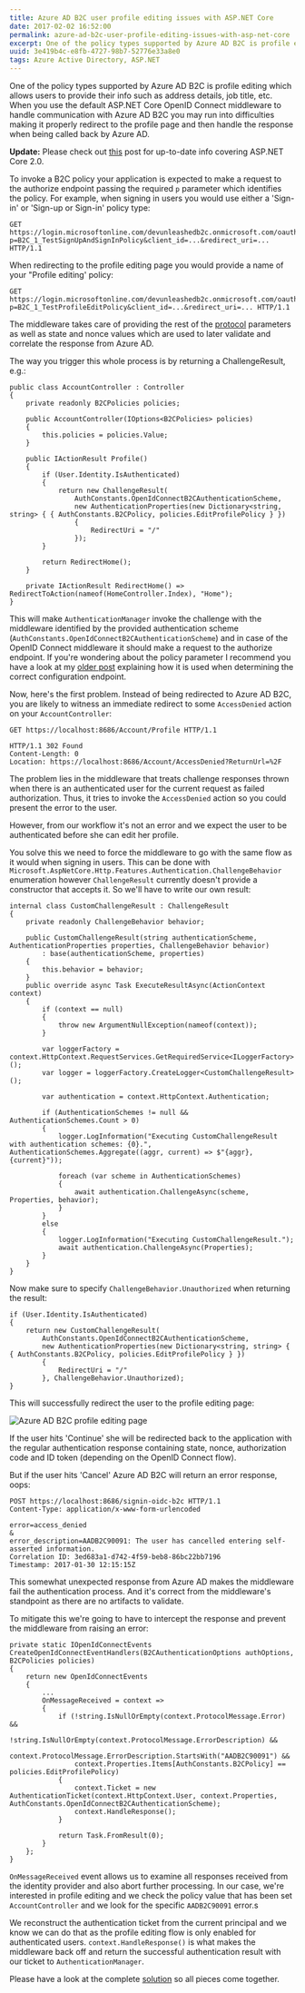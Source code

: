 ```yaml
---
title: Azure AD B2C user profile editing issues with ASP.NET Core
date: 2017-02-02 16:52:00
permalink: azure-ad-b2c-user-profile-editing-issues-with-asp-net-core
excerpt: One of the policy types supported by Azure AD B2C is profile editing which allows users to provide their info such as address details, job title, etc. When you use the default ASP.NET Core OpenID Connect middleware to handle communication with Azure AD B2C you may run into difficulties...
uuid: 3e419b4c-e8fb-4727-98b7-52776e33a8e0
tags: Azure Active Directory, ASP.NET
---
```


One of the policy types supported by Azure AD B2C is profile editing which allows users to provide their info such as address details, job title, etc. When you use the default ASP.NET Core OpenID Connect middleware to handle communication with Azure AD B2C you may run into difficulties making it properly redirect to the profile page and then handle the response when being called back by Azure AD.

**Update:** Please check out [this](/setting-up-your-asp-net-core-2-0-apps-and-services-for-azure-ad-b2c/) post for up-to-date info covering ASP.NET Core 2.0.

To invoke a B2C policy your application is expected to make a request to the authorize endpoint passing the required `p` parameter which identifies the policy. For example, when signing in users you would use either a 'Sign-in' or 'Sign-up or Sign-in' policy type:

```
GET https://login.microsoftonline.com/devunleashedb2c.onmicrosoft.com/oauth2/v2.0/authorize?p=B2C_1_TestSignUpAndSignInPolicy&client_id=...&redirect_uri=... HTTP/1.1
```

When redirecting to the profile editing page you would provide a name of your "Profile editing' policy:

```
GET https://login.microsoftonline.com/devunleashedb2c.onmicrosoft.com/oauth2/v2.0/authorize?p=B2C_1_TestProfileEditPolicy&client_id=...&redirect_uri=... HTTP/1.1
```

The middleware takes care of providing the rest of the [protocol](http://openid.net/specs/openid-connect-core-1_0.html#AuthRequest) parameters as well as state and nonce values which are used to later validate and correlate the response from Azure AD.

The way you trigger this whole process is by returning a ChallengeResult, e.g.:

```
public class AccountController : Controller
{
    private readonly B2CPolicies policies;

    public AccountController(IOptions<B2CPolicies> policies)
    {
        this.policies = policies.Value;
    }
    
    public IActionResult Profile()
    {
        if (User.Identity.IsAuthenticated)
        {
            return new ChallengeResult(
                AuthConstants.OpenIdConnectB2CAuthenticationScheme,
                new AuthenticationProperties(new Dictionary<string, string> { { AuthConstants.B2CPolicy, policies.EditProfilePolicy } })
                {
                    RedirectUri = "/"
                });
        }

        return RedirectHome();
    }

    private IActionResult RedirectHome() => RedirectToAction(nameof(HomeController.Index), "Home");
}
```

This will make `AuthenticationManager` invoke the challenge with the middleware identified by the provided authentication scheme (`AuthConstants.OpenIdConnectB2CAuthenticationScheme`) and in case of the OpenID Connect middleware it should make a request to the authorize endpoint. If you're wondering about the policy parameter I recommend you have a look at my [older post](/setting-up-your-aspnet-core-apps-and-services-for-azure-ad-b2c/) explaining how it is used when determining the correct configuration endpoint.

Now, here's the first problem. Instead of being redirected to Azure AD B2C, you are likely to witness an immediate redirect to some `AccessDenied` action on your `AccountController`:

```
GET https://localhost:8686/Account/Profile HTTP/1.1

HTTP/1.1 302 Found
Content-Length: 0
Location: https://localhost:8686/Account/AccessDenied?ReturnUrl=%2F

```

The problem lies in the middleware that treats challenge responses thrown when there is an authenticated user for the current request as failed authorization. Thus, it tries to invoke the `AccessDenied` action so you could present the error to the user.

However, from our workflow it's not an error and we expect the user to be authenticated before she can edit her profile.

You solve this we need to force the middleware to go with the same flow as it would when signing in users. This can be done with `Microsoft.AspNetCore.Http.Features.Authentication.ChallengeBehavior` enumeration however `ChallengeResult` currently doesn't provide a constructor that accepts it. So we'll have to write our own result:

```
internal class CustomChallengeResult : ChallengeResult
{
    private readonly ChallengeBehavior behavior;

    public CustomChallengeResult(string authenticationScheme, AuthenticationProperties properties, ChallengeBehavior behavior)
        : base(authenticationScheme, properties)
    {
        this.behavior = behavior;
    }
    public override async Task ExecuteResultAsync(ActionContext context)
    {
        if (context == null)
        {
            throw new ArgumentNullException(nameof(context));
        }

        var loggerFactory = context.HttpContext.RequestServices.GetRequiredService<ILoggerFactory>();
        var logger = loggerFactory.CreateLogger<CustomChallengeResult>();

        var authentication = context.HttpContext.Authentication;

        if (AuthenticationSchemes != null && AuthenticationSchemes.Count > 0)
        {
            logger.LogInformation("Executing CustomChallengeResult with authentication schemes: {0}.", AuthenticationSchemes.Aggregate((aggr, current) => $"{aggr}, {current}"));

            foreach (var scheme in AuthenticationSchemes)
            {
                await authentication.ChallengeAsync(scheme, Properties, behavior);
            }
        }
        else
        {
            logger.LogInformation("Executing CustomChallengeResult.");
            await authentication.ChallengeAsync(Properties);
        }
    }
}
```

Now make sure to specify `ChallengeBehavior.Unauthorized` when returning the result:

```
if (User.Identity.IsAuthenticated)
{
    return new CustomChallengeResult(
        AuthConstants.OpenIdConnectB2CAuthenticationScheme,
        new AuthenticationProperties(new Dictionary<string, string> { { AuthConstants.B2CPolicy, policies.EditProfilePolicy } })
        {
            RedirectUri = "/"
        }, ChallengeBehavior.Unauthorized);
}
```

This will successfully redirect the user to the profile editing page:

![Azure AD B2C profile editing page](https://blogcontent.azureedge.net/2017/01/b2c_edit_profile.png)

If the user hits 'Continue' she will be redirected back to the application with the regular authentication response containing state, nonce, authorization code and ID token (depending on the OpenID Connect flow).

But if the user hits 'Cancel' Azure AD B2C will return an error response, oops:

```
POST https://localhost:8686/signin-oidc-b2c HTTP/1.1
Content-Type: application/x-www-form-urlencoded

error=access_denied
&
error_description=AADB2C90091: The user has cancelled entering self-asserted information.
Correlation ID: 3ed683a1-d742-4f59-beb8-86bc22bb7196
Timestamp: 2017-01-30 12:15:15Z
```

This somewhat unexpected response from Azure AD makes the middleware fail the authentication process. And it's correct from the middleware's standpoint as there are no artifacts to validate.

To mitigate this we're going to have to intercept the response and prevent the middleware from raising an error:

```
private static IOpenIdConnectEvents CreateOpenIdConnectEventHandlers(B2CAuthenticationOptions authOptions, B2CPolicies policies)
{
    return new OpenIdConnectEvents
    {
        ...
        OnMessageReceived = context =>
        {
            if (!string.IsNullOrEmpty(context.ProtocolMessage.Error) &&
                !string.IsNullOrEmpty(context.ProtocolMessage.ErrorDescription) &&
                context.ProtocolMessage.ErrorDescription.StartsWith("AADB2C90091") &&
                context.Properties.Items[AuthConstants.B2CPolicy] == policies.EditProfilePolicy)
            {
                context.Ticket = new AuthenticationTicket(context.HttpContext.User, context.Properties, AuthConstants.OpenIdConnectB2CAuthenticationScheme);
                context.HandleResponse();
            }

            return Task.FromResult(0);
        }
    };
}
```

`OnMessageReceived` event allows us to examine all responses received from the identity provider and also abort further processing. In our case, we're interested in profile editing and we check the policy value that has been set `AccountController` and we look for the specific `AADB2C90091` error.s

We reconstruct the authentication ticket from the current principal and we know we can do that as the profile editing flow is only enabled for authenticated users. `context.HandleResponse()` is what makes the middleware back off and return the successful authentication result with our ticket to `AuthenticationManager`.

Please have a look at the complete [solution](https://github.com/dzimchuk/azure-ad-b2c-asp-net-core) so all pieces come together.